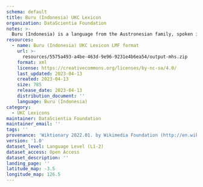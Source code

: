 ```yaml
---
schema: default
title: Buru (Indonesia) UKC Lexicon
organization: DataScientia Foundation
notes: >-
  Buru (Indonesia) is a language from the Austronesian family, spoken in Oceania. The UKC Lexicon of Buru (Indonesia) is represented as a lexico-semantic network. It consists of words, word senses, synsets, as well as sense-level and synset-level relationships.
resources:
  - name: Buru (Indonesia) UKC Lexicon LMF format
    url: >-
      resources/5575a493-a4be-463d-9e96-9231e4b6ea54/output-mhs.zip
    format: xml
    license: https://creativecommons.org/licenses/by-nc-sa/4.0/
    last_updated: 2023-04-13
    created: 2023-04-13
    size: 785
    release_date: 2023-04-13
    distribution_document: ''
    language: Buru (Indonesia)
category:
  - UKC Lexicons
maintainer: DataScientia Foundation
maintainer_email: ''
tags: ''
provenance: 'Wiktionary 2022.01. by Wikimedia Foundation (http://en.wiktionary.org); Princeton WordNet 2.1 by Princeton University (https://wordnet.princeton.edu)'
version: '1.0'
dataset_level: Language Level (L1-2)
dataset_access: Open Access
dataset_description: ''
landing_page: ''
latitude_map: -3.5
longitude_map: 126.5
---
```

